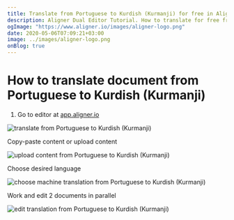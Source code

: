 ```yaml
---
title: Translate from Portuguese to Kurdish (Kurmanji) for free in Aligner Editor
description: Aligner Dual Editor Tutorial. How to translate for free from Portuguese to Kurdish (Kurmanji). Aligner is multilingual document management platform. 
ogImage: "https://www.aligner.io/images/aligner-logo.png"
date: 2020-05-06T07:09:21+03:00
image: ../images/aligner-logo.png
onBlog: true
---
```


# How to translate document from Portuguese to Kurdish (Kurmanji)

1. Go to editor at [app.aligner.io](https://app.aligner.io "Aligner App web page")

![translate from Portuguese to Kurdish (Kurmanji)](../aligner-blank-editor.png "translate from Portuguese to Kurdish (Kurmanji)")

Copy-paste content or upload content

![upload content from Portuguese to Kurdish (Kurmanji)](../aligner-uploaded-document.png "upload content from Portuguese to Kurdish (Kurmanji)")

Choose desired language

![choose machine translation from Portuguese to Kurdish (Kurmanji)](../aligner-language-dropdown.png "choose machine translation from Portuguese to Kurdish (Kurmanji)")

Work and edit 2 documents in parallel

![edit translation from Portuguese to Kurdish (Kurmanji)](../aligner-double-sitded-editor.png "edit translation from Portuguese to Kurdish (Kurmanji)")

